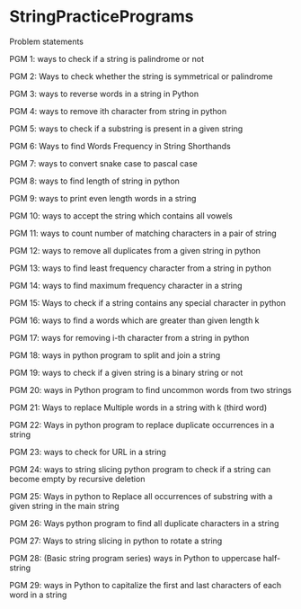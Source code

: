 # StringPracticePrograms

Problem statements 

PGM 1: ways to check if a string is palindrome or not

PGM 2: Ways to check whether the string is symmetrical or palindrome

PGM 3: ways to reverse words in a string in Python

PGM 4: ways to remove ith character from string in python

PGM 5: ways to check if a substring is present in a given string

PGM 6: Ways to find Words Frequency in String Shorthands

PGM 7: ways to convert snake case to pascal case

PGM 8:  ways to find length of string in python

PGM 9: ways to print even length words in a string

PGM 10: ways to accept the string which contains all vowels

PGM 11: ways to count number of matching characters in a pair of string

PGM 12: ways to remove all duplicates from a given string in python

PGM 13: ways to find least frequency character from a string in python

PGM 14: ways to find maximum frequency character in a string

PGM 15: Ways to check if a string contains any special character in python

PGM 16: ways to find a words which are greater than given length k

PGM 17: ways for removing i-th character from a string in python

PGM 18: ways in python program to split and join a string

PGM 19: ways to check if a given string is a binary string or not

PGM 20: ways in Python program to find uncommon words from two strings

PGM 21: Ways to replace Multiple  words in a string with k (third word)

PGM 22: Ways in python program to replace duplicate occurrences in a string

PGM 23: ways to check for URL in a string

PGM 24: ways to string slicing python program to check if a string can become empty by recursive deletion

PGM 25: Ways in python to Replace all occurrences of substring with a given string in the main string

PGM 26: Ways python program to find all duplicate characters in a string

PGM 27: Ways to string slicing in python to rotate a string

PGM 28: (Basic string program series) ways in Python to uppercase half-string

PGM 29: ways in Python to capitalize the  first and last characters of each word in a string
